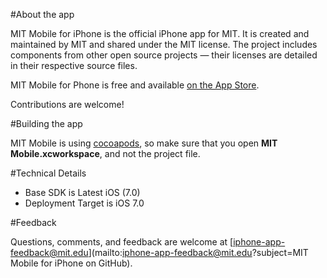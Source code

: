 #About the app

MIT Mobile for iPhone is the official iPhone app for MIT. It is created and maintained by MIT and shared under the MIT license. The project includes components from other open source projects — their licenses are detailed in their respective source files.

MIT Mobile for Phone is free and available [on the App Store](http://itunes.apple.com/us/app/mit-mobile/id353590319).

Contributions are welcome!

#Building the app

MIT Mobile is using <a href="https://cocoapods.org">cocoapods</a>, so make sure that you open **MIT Mobile.xcworkspace**, and not the project file.

#Technical Details

- Base SDK is Latest iOS (7.0)
- Deployment Target is iOS 7.0

#Feedback

Questions, comments, and feedback are welcome at [iphone-app-feedback@mit.edu](mailto:iphone-app-feedback@mit.edu?subject=MIT Mobile for iPhone on GitHub).
